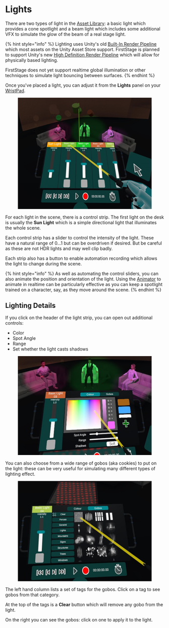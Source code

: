 # Lights

There are two types of light in the [Asset Library](../asset-library.md): a basic light which provides a cone spotlight and a beam light which includes some additional VFX to simulate the glow of the beam of a real stage light.

{% hint style="info" %}
Lighting uses Unity's old [Built-In Render Pipeline](https://docs.unity3d.com/Manual/built-in-render-pipeline.html) which most assets on the Unity Asset Store support. FirstStage is planned to support Unity's new [High Definition Render Pipeline](https://docs.unity3d.com/Manual/high-definition-render-pipeline.html) which will allow for physically based lighting.

FirstStage does not yet support realtime global illumination or other techniques to simulate light bouncing between surfaces.
{% endhint %}

Once you've placed a light, you can adjust it from the **Lights** panel on your [WristPad](../wristpad/).

<figure><img src="../../.gitbook/assets/Stage Test2 2023-02-16 16-48-06.jpg" alt=""><figcaption></figcaption></figure>

For each light in the scene, there is a control strip. The first light on the desk is usually the **Sun Light** which is a simple directional light that illuminates the whole scene.&#x20;

Each control strip has a slider to control the intensity of the light. These have a natural range of 0...1 but can be overdriven if desired. But be careful as these are not HDR lights and may well clip badly.

Each strip also has a button to enable automation recording which allows the light to change during the scene.

{% hint style="info" %}
As well as automating the control sliders, you can also animate the position and orientation of the light. Using the [Animator](../core-tools/time-tool.md) to animate in realtime can be particularly effective as you can keep a spotlight trained on a character, say, as they move around the scene.
{% endhint %}

## Lighting Details

If you click on the header of the light strip, you can open out additional controls:

* Color
* Spot Angle
* Range
* Set whether the light casts shadows

<figure><img src="../../.gitbook/assets/Stage Test2 2023-02-16 16-45-10.jpg" alt=""><figcaption></figcaption></figure>

You can also choose from a wide range of gobos (aka cookies) to put on the light: these can be very useful for simulating many different types of lighting effect.

<figure><img src="../../.gitbook/assets/Stage Test2 2023-02-16 16-45-55.jpg" alt=""><figcaption></figcaption></figure>

The left hand column lists a set of tags for the gobos. Click on a tag to see gobos from that category.

At the top of the tags is a **Clear** button which will remove any gobo from the light.

On the right you can see the gobos: click on one to apply it to the light.
